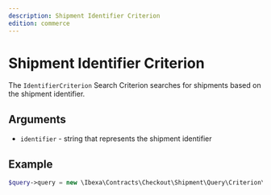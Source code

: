 ```yaml
---
description: Shipment Identifier Criterion
edition: commerce
---
```


# Shipment Identifier Criterion

The `IdentifierCriterion` Search Criterion searches for shipments based on the shipment identifier.

## Arguments

- `identifier` - string that represents the shipment identifier

## Example

``` php
$query->query = new \Ibexa\Contracts\Checkout\Shipment\Query\Criterion\Identifier('f1t7z-3rb3rt');
```

